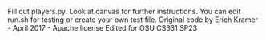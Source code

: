 Fill out players.py. Look at canvas for further instructions.
You can edit run.sh for testing or create your own test file.
Original code by Erich Kramer - April 2017 - Apache license
Edited for OSU CS331 SP23